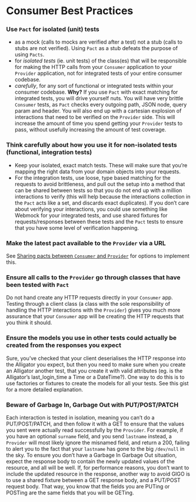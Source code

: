 # Consumer Best Practices
### Use `Pact` for isolated (unit) tests
* as a mock (calls to mocks are verified after a test) not a stub (calls to stubs are not verified). Using `Pact` as a stub defeats the purpose of using `Pacts`.
* for *isolated tests* (ie. unit tests) of the class(es) that will be responsible for making the HTTP calls from your `Consumer` application to your `Provider` application, not for integrated tests of your entire consumer codebase.
* *carefully*, for any sort of functional or integrated tests within your consumer codebase.
**Why?**
If you use `Pact` with exact matching for integrated tests, you will drive yourself nuts. You will have very brittle `Consumer` tests, as `Pact` checks every outgoing path, JSON node, query param and header. You will also end up with a cartesian explosion of interactions that need to be verified on the `Provider` side. This will increase the amount of time you spend getting your `Provider` tests to pass, without usefully increasing the amount of test coverage.
### Think carefully about how you use it for non-isolated tests (functional, integration tests)
* Keep your isolated, exact match tests. These will make sure that you’re mapping the right data from your domain objects into your requests.
* For the integration tests, use loose, type based matching for the requests to avoid brittleness, and pull out the setup into a method that can be shared between tests so that you do not end up with a million interactions to verify (this will help because the interactions collection in the `Pact` acts like a set, and discards exact duplicates).
If you don’t care about verifying your interactions, you could use something like Webmock for your integrated tests, and use shared fixtures for requests/responses between these tests and the `Pact` tests to ensure that you have some level of verification happening.
### Make the latest pact available to the `Provider` via a URL
See [Sharing pacts between `Consumer` and `Provider`](https://github.com/realestate-com-au/pact/wiki/Sharing-pacts-between-consumer-and-provider) for options to implement this.
### Ensure all calls to the `Provider` go through classes that have been tested with `Pact`
Do not hand create any HTTP requests directly in your `Consumer` app. Testing through a client class (a class with the sole responsibility of handling the HTTP interactions with the `Provider`) gives you much more assurance that your `Consumer` app will be creating the HTTP requests that you think it should.
### Ensure the models you use in other tests could actually be created from the responses you expect
Sure, you’ve checked that your client deserialises the HTTP response into the Alligator you expect, but then you need to make sure when you create an Alligator another test, that you create it with valid attributes (eg. is the Alligator’s last_login_time a Time or a DateTime?). One way to do this is to use factories or fixtures to create the models for all your tests. See this gist for a more detailed explanation.
### Beware of Garbage In, Garbage Out with PUT/POST/PATCH
Each interaction is tested in isolation, meaning you can’t do a PUT/POST/PATCH, and then follow it with a GET to ensure that the values you sent were actually read successfully by the `Provider`. For example, if you have an optional `surname` field, and you send `lastname` instead, a `Provider` will most likely ignore the misnamed field, and return a 200, failing to alert you to the fact that your `lastname` has gone to the big `/dev/null` in the sky.
To ensure you don’t have a Garbage In Garbage Out situation, expect the response body to contain the newly updated values of the resource, and all will be well.
If, for performance reasons, you don’t want to include the updated resource in the response, another way to avoid GIGO is to use a shared fixture between a GET response body, and a PUT/POST request body. That way, you know that the fields you are PUTing or POSTing are the same fields that you will be GETing.
